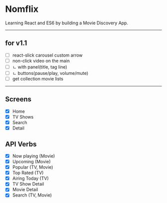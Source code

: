 # Nomflix

Learning React and ES6 by building a Movie Discovery App.

---

## for v1.1

- [ ] react-slick carousel custom arrow
- [ ] non-click video on the main
- [ ] ㄴ with panel(title, tag line)
- [ ] ㄴ buttons(pause/play, volume/mute)
- [ ] get collection movie lists

---

## Screens

- [x] Home
- [x] TV Shows
- [x] Search
- [x] Detail

## API Verbs

- [x] Now playing (Movie)
- [x] Upcoming (Movie)
- [x] Popular (TV, Movie)
- [x] Top Rated (TV)
- [x] Airing Today (TV)
- [x] TV Show Detail
- [x] Movie Detail
- [x] Search (TV, Movie)
